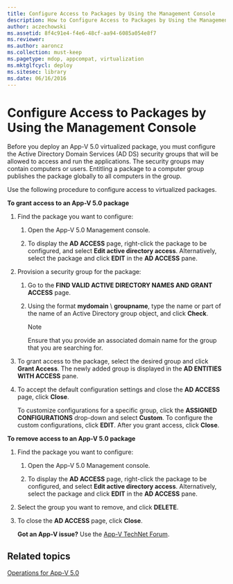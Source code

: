 ```yaml
---
title: Configure Access to Packages by Using the Management Console
description: How to Configure Access to Packages by Using the Management Console
author: aczechowski
ms.assetid: 8f4c91e4-f4e6-48cf-aa94-6085a054e8f7
ms.reviewer:
ms.author: aaroncz
ms.collection: must-keep
ms.pagetype: mdop, appcompat, virtualization
ms.mktglfcycl: deploy
ms.sitesec: library
ms.date: 06/16/2016
---
```



# Configure Access to Packages by Using the Management Console


Before you deploy an App-V 5.0 virtualized package, you must configure the Active Directory Domain Services (AD DS) security groups that will be allowed to access and run the applications. The security groups may contain computers or users. Entitling a package to a computer group publishes the package globally to all computers in the group.

Use the following procedure to configure access to virtualized packages.

**To grant access to an App-V 5.0 package**

1.  Find the package you want to configure:

    1.  Open the App-V 5.0 Management console.

    2.  To display the **AD ACCESS** page, right-click the package to be configured, and select **Edit active directory access**. Alternatively, select the package and click **EDIT** in the **AD ACCESS** pane.

2.  Provision a security group for the package:

    1.  Go to the **FIND VALID ACTIVE DIRECTORY NAMES AND GRANT ACCESS** page.

    2.  Using the format **mydomain** \\ **groupname**, type the name or part of the name of an Active Directory group object, and click **Check**.

        > [!NOTE]
        > Ensure that you provide an associated domain name for the group that you are searching for.


3.  To grant access to the package, select the desired group and click **Grant Access**. The newly added group is displayed in the **AD ENTITIES WITH ACCESS** pane.

4.  To accept the default configuration settings and close the **AD ACCESS** page, click **Close**.

    To customize configurations for a specific group, click the **ASSIGNED CONFIGURATIONS** drop-down and select **Custom**. To configure the custom configurations, click **EDIT**. After you grant access, click **Close**.

**To remove access to an App-V 5.0 package**

1.  Find the package you want to configure:

    1.  Open the App-V 5.0 Management console.

    2.  To display the **AD ACCESS** page, right-click the package to be configured, and select **Edit active directory access**. Alternatively, select the package and click **EDIT** in the **AD ACCESS** pane.

2.  Select the group you want to remove, and click **DELETE**.

3.  To close the **AD ACCESS** page, click **Close**.

    **Got an App-V issue?** Use the [App-V TechNet Forum](https://social.technet.microsoft.com/Forums/home?forum=mdopappv).

## Related topics

[Operations for App-V 5.0](operations-for-app-v-50.md)
